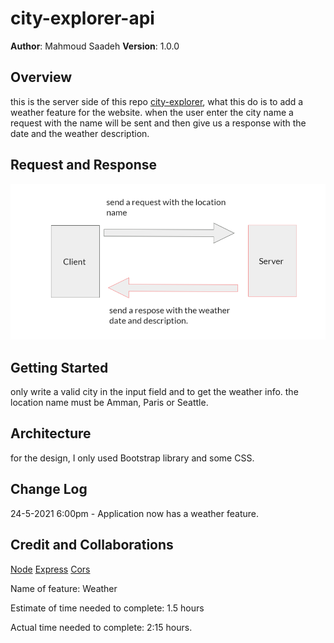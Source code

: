 # city-explorer-api

**Author**: Mahmoud Saadeh
**Version**: 1.0.0 

## Overview
this is the server side of this repo [city-explorer](https://github.com/Mahmoud-Saadeh/city-explorer), what this do is to add a weather feature for the website.
when the user enter the city name a request with the name will be sent and then give us a response with the date and the weather description.

## Request and Response

![Request and Response](./img/req-res-server.png)

## Getting Started
only write a valid city in the input field and to get the weather info. the location name must be Amman, Paris or Seattle.

## Architecture
for the design, I only used Bootstrap library and some CSS.

## Change Log

24-5-2021 6:00pm - Application now has a weather feature.

## Credit and Collaborations
[Node](https://nodejs.org/)
[Express](https://expressjs.com/)
[Cors](https://www.npmjs.com/package/cors)

Name of feature: Weather

Estimate of time needed to complete: 1.5 hours

Actual time needed to complete: 2:15 hours.